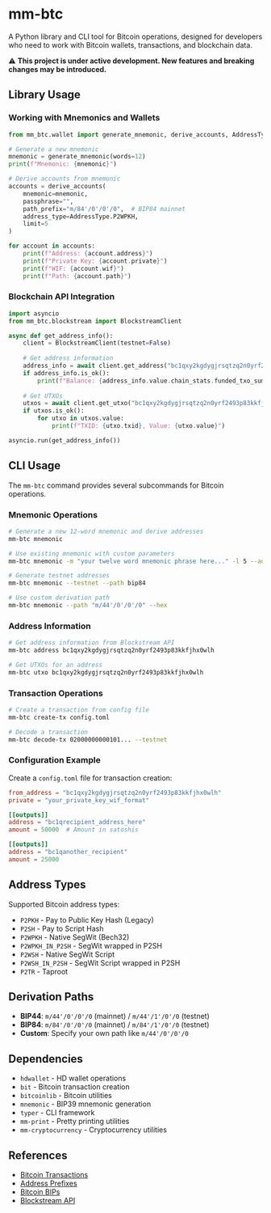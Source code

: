 # mm-btc

A Python library and CLI tool for Bitcoin operations, designed for developers who need to work with Bitcoin wallets, transactions, and blockchain data.

⚠️ **This project is under active development. New features and breaking changes may be introduced.**




## Library Usage

### Working with Mnemonics and Wallets

```python
from mm_btc.wallet import generate_mnemonic, derive_accounts, AddressType

# Generate a new mnemonic
mnemonic = generate_mnemonic(words=12)
print(f"Mnemonic: {mnemonic}")

# Derive accounts from mnemonic
accounts = derive_accounts(
    mnemonic=mnemonic,
    passphrase="",
    path_prefix="m/84'/0'/0'/0",  # BIP84 mainnet
    address_type=AddressType.P2WPKH,
    limit=5
)

for account in accounts:
    print(f"Address: {account.address}")
    print(f"Private Key: {account.private}")
    print(f"WIF: {account.wif}")
    print(f"Path: {account.path}")
```

### Blockchain API Integration

```python
import asyncio
from mm_btc.blockstream import BlockstreamClient

async def get_address_info():
    client = BlockstreamClient(testnet=False)
    
    # Get address information
    address_info = await client.get_address("bc1qxy2kgdygjrsqtzq2n0yrf2493p83kkfjhx0wlh")
    if address_info.is_ok():
        print(f"Balance: {address_info.value.chain_stats.funded_txo_sum}")
    
    # Get UTXOs
    utxos = await client.get_utxo("bc1qxy2kgdygjrsqtzq2n0yrf2493p83kkfjhx0wlh")
    if utxos.is_ok():
        for utxo in utxos.value:
            print(f"TXID: {utxo.txid}, Value: {utxo.value}")

asyncio.run(get_address_info())
```


## CLI Usage

The `mm-btc` command provides several subcommands for Bitcoin operations.

### Mnemonic Operations

```bash
# Generate a new 12-word mnemonic and derive addresses
mm-btc mnemonic

# Use existing mnemonic with custom parameters
mm-btc mnemonic -m "your twelve word mnemonic phrase here..." -l 5 --address-type P2WPKH

# Generate testnet addresses
mm-btc mnemonic --testnet --path bip84

# Use custom derivation path
mm-btc mnemonic --path "m/44'/0'/0'/0" --hex
```

### Address Information

```bash
# Get address information from Blockstream API
mm-btc address bc1qxy2kgdygjrsqtzq2n0yrf2493p83kkfjhx0wlh

# Get UTXOs for an address
mm-btc utxo bc1qxy2kgdygjrsqtzq2n0yrf2493p83kkfjhx0wlh
```

### Transaction Operations

```bash
# Create a transaction from config file
mm-btc create-tx config.toml

# Decode a transaction
mm-btc decode-tx 02000000000101... --testnet
```

### Configuration Example

Create a `config.toml` file for transaction creation:

```toml
from_address = "bc1qxy2kgdygjrsqtzq2n0yrf2493p83kkfjhx0wlh"
private = "your_private_key_wif_format"

[[outputs]]
address = "bc1qrecipient_address_here"
amount = 50000  # Amount in satoshis

[[outputs]]
address = "bc1qanother_recipient"
amount = 25000
```

## Address Types

Supported Bitcoin address types:

- `P2PKH` - Pay to Public Key Hash (Legacy)
- `P2SH` - Pay to Script Hash
- `P2WPKH` - Native SegWit (Bech32)
- `P2WPKH_IN_P2SH` - SegWit wrapped in P2SH
- `P2WSH` - Native SegWit Script
- `P2WSH_IN_P2SH` - SegWit Script wrapped in P2SH  
- `P2TR` - Taproot

## Derivation Paths

- **BIP44**: `m/44'/0'/0'/0` (mainnet) / `m/44'/1'/0'/0` (testnet)
- **BIP84**: `m/84'/0'/0'/0` (mainnet) / `m/84'/1'/0'/0` (testnet)
- **Custom**: Specify your own path like `m/44'/0'/0'/0`


## Dependencies

- `hdwallet` - HD wallet operations
- `bit` - Bitcoin transaction creation
- `bitcoinlib` - Bitcoin utilities
- `mnemonic` - BIP39 mnemonic generation
- `typer` - CLI framework
- `mm-print` - Pretty printing utilities
- `mm-cryptocurrency` - Cryptocurrency utilities


## References

- [Bitcoin Transactions](https://en.bitcoin.it/wiki/Transaction)
- [Address Prefixes](https://en.bitcoin.it/wiki/List_of_address_prefixes)
- [Bitcoin BIPs](https://github.com/bitcoin/bips/blob/master/README.mediawiki)
- [Blockstream API](https://github.com/Blockstream/esplora/blob/master/API.md)

